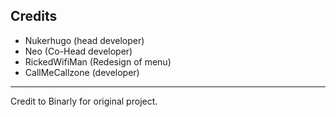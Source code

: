 Credits
------------------------
- Nukerhugo (head developer)
- Neo (Co-Head developer)
- RickedWifiMan (Redesign of menu)
- CallMeCallzone (developer)
------------------------
Credit to Binarly for original project.
